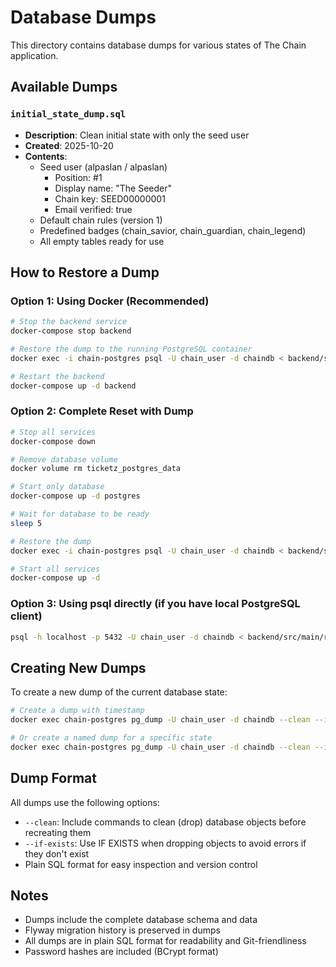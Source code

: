 # Database Dumps

This directory contains database dumps for various states of The Chain application.

## Available Dumps

### `initial_state_dump.sql`
- **Description**: Clean initial state with only the seed user
- **Created**: 2025-10-20
- **Contents**:
  - Seed user (alpaslan / alpaslan)
    - Position: #1
    - Display name: "The Seeder"
    - Chain key: SEED00000001
    - Email verified: true
  - Default chain rules (version 1)
  - Predefined badges (chain_savior, chain_guardian, chain_legend)
  - All empty tables ready for use

## How to Restore a Dump

### Option 1: Using Docker (Recommended)

```bash
# Stop the backend service
docker-compose stop backend

# Restore the dump to the running PostgreSQL container
docker exec -i chain-postgres psql -U chain_user -d chaindb < backend/src/main/resources/db/dumps/initial_state_dump.sql

# Restart the backend
docker-compose up -d backend
```

### Option 2: Complete Reset with Dump

```bash
# Stop all services
docker-compose down

# Remove database volume
docker volume rm ticketz_postgres_data

# Start only database
docker-compose up -d postgres

# Wait for database to be ready
sleep 5

# Restore the dump
docker exec -i chain-postgres psql -U chain_user -d chaindb < backend/src/main/resources/db/dumps/initial_state_dump.sql

# Start all services
docker-compose up -d
```

### Option 3: Using psql directly (if you have local PostgreSQL client)

```bash
psql -h localhost -p 5432 -U chain_user -d chaindb < backend/src/main/resources/db/dumps/initial_state_dump.sql
```

## Creating New Dumps

To create a new dump of the current database state:

```bash
# Create a dump with timestamp
docker exec chain-postgres pg_dump -U chain_user -d chaindb --clean --if-exists > backend/src/main/resources/db/dumps/dump_$(date +%Y%m%d_%H%M%S).sql

# Or create a named dump for a specific state
docker exec chain-postgres pg_dump -U chain_user -d chaindb --clean --if-exists > backend/src/main/resources/db/dumps/state_description.sql
```

## Dump Format

All dumps use the following options:
- `--clean`: Include commands to clean (drop) database objects before recreating them
- `--if-exists`: Use IF EXISTS when dropping objects to avoid errors if they don't exist
- Plain SQL format for easy inspection and version control

## Notes

- Dumps include the complete database schema and data
- Flyway migration history is preserved in dumps
- All dumps are in plain SQL format for readability and Git-friendliness
- Password hashes are included (BCrypt format)
